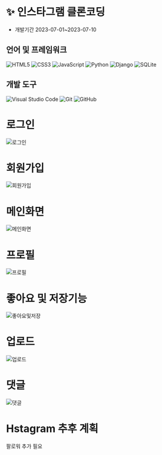 # :sparkles: 인스타그램 클론코딩
- 개발기간 2023-07-01~2023-07-10

## 언어 및 프레임워크

<img src="https://img.shields.io/badge/HTML5-E34F26?style=for-the-badge&logo=html5&logoColor=white" alt="HTML5" />
<img src="https://img.shields.io/badge/CSS3-1572B6?style=for-the-badge&logo=css3&logoColor=white" alt="CSS3" />
<img src="https://img.shields.io/badge/JavaScript-F7DF1E?style=for-the-badge&logo=javascript&logoColor=black" alt="JavaScript" />
<img src="https://img.shields.io/badge/Python-3776AB?style=for-the-badge&logo=python&logoColor=white" alt="Python" />
<img src="https://img.shields.io/badge/Django-092E20?style=for-the-badge&logo=django&logoColor=white" alt="Django" />
<img src="https://img.shields.io/badge/SQLite-07405E?style=for-the-badge&logo=sqlite&logoColor=white" alt="SQLite" />

## 개발 도구

<img src="https://img.shields.io/badge/Visual_Studio_Code-0078D4?style=for-the-badge&logo=visual%20studio%20code&logoColor=white" alt="Visual Studio Code" />
<img src="https://img.shields.io/badge/Git-F05032?style=for-the-badge&logo=git&logoColor=white" alt="Git" />
<img src="https://img.shields.io/badge/GitHub-100000?style=for-the-badge&logo=github&logoColor=white" alt="GitHub" />

# 로그인
![로그인](https://github.com/skd9712/Hstagram/assets/59557044/e19451cb-f828-4777-a6e3-3ed368dfbf55)
# 회원가입
![회원가입](https://github.com/skd9712/Hstagram/assets/59557044/64f3daa0-3494-4a01-b43a-19a04f9ca762)

# 메인화면
![메인화면](https://github.com/skd9712/Hstagram/assets/59557044/1079dee8-4c8c-4d41-b7b9-97bf845a2f6e)
# 프로필
![프로필](https://github.com/skd9712/Hstagram/assets/59557044/850520c3-683f-4270-86d1-aca2c5629d7f)
# 좋아요 및 저장기능
![좋아요및저장](https://github.com/skd9712/Hstagram/assets/59557044/8965ddd6-6345-4f78-a0ba-6f128bc74a59)
# 업로드
![업로드](https://github.com/skd9712/Hstagram/assets/59557044/d5522ec0-a99e-4718-a783-0e93c495c9d3)
# 댓글
![댓글](https://github.com/skd9712/Hstagram/assets/59557044/d670c8c5-d53f-4da2-bbaa-78342b62d767)
# Hstagram 추후 계획
팔로워 추가 필요
